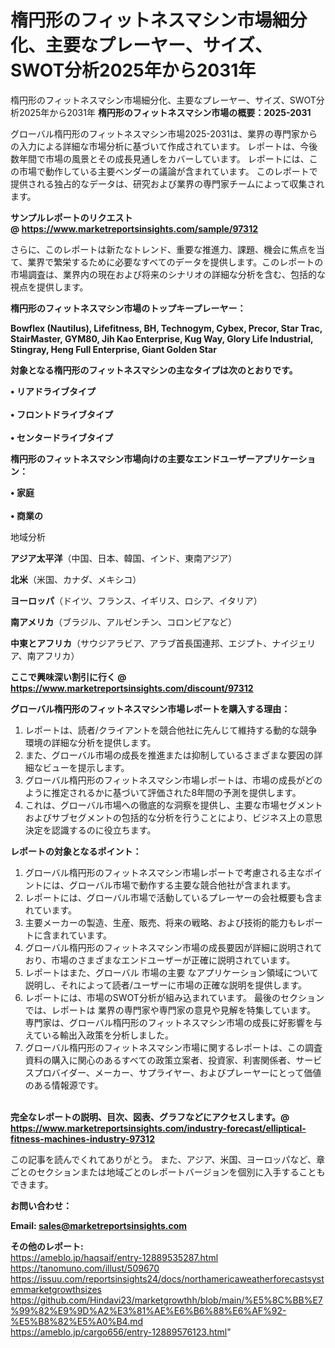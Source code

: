 # 楕円形のフィットネスマシン市場細分化、主要なプレーヤー、サイズ、SWOT分析2025年から2031年
楕円形のフィットネスマシン市場細分化、主要なプレーヤー、サイズ、SWOT分析2025年から2031年
<strong><b>楕円形のフィットネスマシン市場の概要：2025-2031</b></strong>

グローバル楕円形のフィットネスマシン市場2025-2031は、業界の専門家からの入力による詳細な市場分析に基づいて作成されています。 レポートは、今後数年間で市場の風景とその成長見通しをカバーしています。 レポートには、この市場で動作している主要ベンダーの議論が含まれています。 このレポートで提供される独占的なデータは、研究および業界の専門家チームによって収集されます。

<strong>サンプルレポートのリクエスト @ <a href=https://www.marketreportsinsights.com/sample/97312>https://www.marketreportsinsights.com/sample/97312</a></strong>

さらに、このレポートは新たなトレンド、重要な推進力、課題、機会に焦点を当て、業界で繁栄するために必要なすべてのデータを提供します。このレポートの市場調査は、業界内の現在および将来のシナリオの詳細な分析を含む、包括的な視点を提供します。

<strong>楕円形のフィットネスマシン市場のトップキープレーヤー：</strong>

<strong>Bowflex (Nautilus), Lifefitness, BH, Technogym, Cybex, Precor, Star Trac, StairMaster, GYM80, Jih Kao Enterprise, Kug Way, Glory Life Industrial, Stingray, Heng Full Enterprise, Giant Golden Star</strong>

<strong><b>対象となる楕円形のフィットネスマシンの主なタイプは次のとおりです。</b></strong>

<strong>• リアドライブタイプ<br><br>• フロントドライブタイプ<br><br>• センタードライブタイプ</strong>

<strong><b>楕円形のフィットネスマシン市場向けの主要なエンドユーザーアプリケーション：</b></strong>

<strong>• 家庭<br><br>• 商業の</strong>

 地域分析

<strong><b>アジア太平洋</b></strong>（中国、日本、韓国、インド、東南アジア）

<strong><b>北米</b></strong>（米国、カナダ、メキシコ）

<strong><b>ヨーロッパ</b></strong>（ドイツ、フランス、イギリス、ロシア、イタリア）

<strong><b>南アメリカ</b></strong>（ブラジル、アルゼンチン、コロンビアなど）

<strong><b>中東とアフリカ</b></strong>（サウジアラビア、アラブ首長国連邦、エジプト、ナイジェリア、南アフリカ）

<strong>ここで興味深い割引に行く @ <a href=https://www.marketreportsinsights.com/discount/97312>https://www.marketreportsinsights.com/discount/97312</a></strong>

<strong><b>グローバル楕円形のフィットネスマシン市場レポートを購入する理由：</b></strong>
<ol>
  <li>レポートは、読者/クライアントを競合他社に先んじて維持する動的な競争環境の詳細な分析を提供します。</li>
  <li>また、グローバル市場の成長を推進または抑制しているさまざまな要因の詳細なビューを提示します。</li>
  <li>グローバル楕円形のフィットネスマシン市場レポートは、市場の成長がどのように推定されるかに基づいて評価された8年間の予測を提供します。</li>
  <li>これは、グローバル市場への徹底的な洞察を提供し、主要な市場セグメントおよびサブセグメントの包括的な分析を行うことにより、ビジネス上の意思決定を認識するのに役立ちます。</li>
</ol>
<strong><b>レポートの対象となるポイント：</b></strong>
<ol>
  <li>グローバル楕円形のフィットネスマシン市場レポートで考慮される主なポイントには、グローバル市場で動作する主要な競合他社が含まれます。</li>
  <li>レポートには、グローバル市場で活動しているプレーヤーの会社概要も含まれています。</li>
  <li>主要メーカーの製造、生産、販売、将来の戦略、および技術的能力もレポートに含まれています。</li>
  <li>グローバル楕円形のフィットネスマシン市場の成長要因が詳細に説明されており、市場のさまざまなエンドユーザーが正確に説明されています。</li>
  <li>レポートはまた、グローバル 市場の主要 なアプリケーション領域について説明し、それによって読者/ユーザーに市場の正確な説明を提供します。</li>
  <li>レポートには、市場のSWOT分析が組み込まれています。 最後のセクションでは、レポートは 業界の専門家や専門家の意見や見解を特集しています。 専門家は、グローバル楕円形のフィットネスマシン市場の成長に好影響を与えている輸出入政策を分析しました。</li>
  <li>グローバル楕円形のフィットネスマシン市場に関するレポートは、この調査資料の購入に関心のあるすべての政策立案者、投資家、利害関係者、サービスプロバイダー、メーカー、サプライヤー、およびプレーヤーにとって価値のある情報源です。</li>
</ol><br>
<strong>完全なレポートの説明、目次、図表、グラフなどにアクセスします。@ <a href=https://www.marketreportsinsights.com/industry-forecast/elliptical-fitness-machines-industry-97312>https://www.marketreportsinsights.com/industry-forecast/elliptical-fitness-machines-industry-97312</a></strong>

この記事を読んでくれてありがとう。 また、アジア、米国、ヨーロッパなど、章ごとのセクションまたは地域ごとのレポートバージョンを個別に入手することもできます。

<strong><b>お問い合わせ：</b></strong>

<strong>Email: </strong><a href=mailto:sales@marketreportsinsights.com><strong>sales@marketreportsinsights.com</strong></a>

<strong>その他のレポート:</strong>
<br>
<a href=https://ameblo.jp/haqsaif/entry-12889535287.html>https://ameblo.jp/haqsaif/entry-12889535287.html</a>
<br>
<a href=https://tanomuno.com/illust/509670>https://tanomuno.com/illust/509670</a>
<br>
<a href=https://issuu.com/reportsinsights24/docs/northamericaweatherforecastsystemmarketgrowthsizes>https://issuu.com/reportsinsights24/docs/northamericaweatherforecastsystemmarketgrowthsizes</a>
<br>
<a href=https://github.com/Hindavi23/marketgrowthh/blob/main/%E5%8C%BB%E7%99%82%E9%9D%A2%E3%81%AE%E6%B6%88%E6%AF%92-%E5%B8%82%E5%A0%B4.md>https://github.com/Hindavi23/marketgrowthh/blob/main/%E5%8C%BB%E7%99%82%E9%9D%A2%E3%81%AE%E6%B6%88%E6%AF%92-%E5%B8%82%E5%A0%B4.md</a>
<br>
<a href=https://ameblo.jp/cargo656/entry-12889576123.html>https://ameblo.jp/cargo656/entry-12889576123.html</a>"
